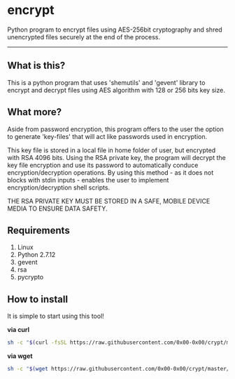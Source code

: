 # encrypt
Python program to encrypt files using AES-256bit cryptography and shred unencrypted files securely at the end of the process.
- - - - -
## What is this?
This is a python program that uses 'shemutils' and 'gevent' library to encrypt and decrypt files using AES algorithm with 128 or 256 bits key size.

## What more?
Aside from password encryption, this program offers to the user the option to generate 'key-files' that will act like passwords used in encryption.

This key file is stored in a local file in home folder of user, but encrypted with RSA 4096 bits.
Using the RSA private key, the program will decrypt the key file encryption and use its password to automatically conduce encryption/decryption operations.
By using this method - as it does not blocks with stdin inputs - enables the user to implement encryption/decryption shell scripts.

THE RSA PRIVATE KEY MUST BE STORED IN A SAFE, MOBILE DEVICE MEDIA TO ENSURE DATA SAFETY.

## Requirements
1. Linux 
2. Python 2.7.12
3. gevent
4. rsa
5. pycrypto

## How to install
It is simple to start using this tool!

**via curl**
```bash
sh -c "$(curl -fsSL https://raw.githubusercontent.com/0x00-0x00/crypt/master/bootstrap.sh)"
```

**via wget**
```bash
sh -c "$(wget https://raw.githubusercontent.com/0x00-0x00/crypt/master/bootstrap.sh -O -)"
```

